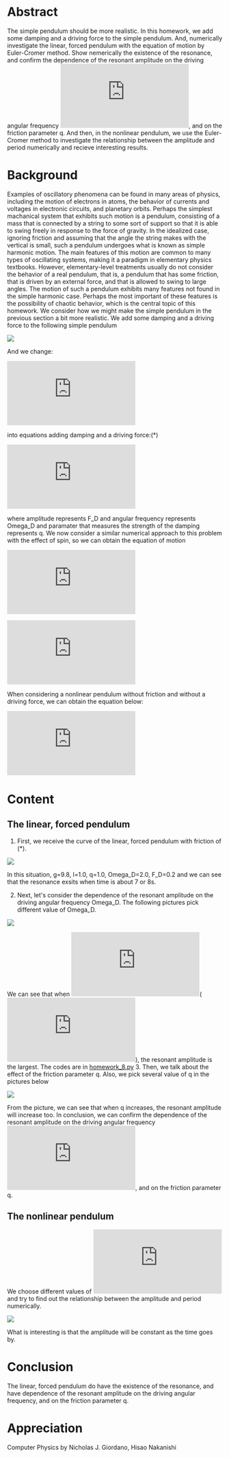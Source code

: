 # Abstract
The simple pendulum should be more realistic. In this homework, we add some damping and a driving force to the simple pendulum. And, numerically investigate the linear, forced pendulum with the equation of motion by Euler-Cromer method. Show nemerically the existence of the resonance, and confirm the dependence of the resonant amplitude on the driving angular frequency ![](http://latex.codecogs.com/gif.latex?%5COmega%20_D), and on the friction parameter q. And then, in the nonlinear pendulum, we use the Euler-Cromer method to investigate the relationship between the amplitude and period numerically and recieve interesting results.
# Background
Examples of oscillatory phenomena can be found in many areas of physics, including the motion of electrons in atoms, the behavior of currents and voltages in electronic circuits, and planetary orbits. Perhaps the simplest machanical system that exhibits such motion is a pendulum, consisting of a mass that is connected by a string to some sort of support so that it is able to swing freely in response to the force of gravity. In the idealized case, ignoring friction and assuming that the angle the string makes with the vertical is small, such a pendulum undergoes what is known as simple harmonic motion. The main features of this motion are common to many types of oscillating systems, making it a paradigm in elementary physics textbooks. However, elementary-level treatments usually do not consider the behavior of a real pendulum, that is, a pendulum that has some friction, that is driven by an external force, and that is allowed to swing to large angles. The motion of such a pendulum exhibits many features not found in the simple harmonic case. Perhaps the most important of these features is the possibility of chaotic behavior, which is the central topic of this homework.
We consider how we might make the simple pendulum in the previous section a bit more realistic. We add some damping and a driving force to the following simple pendulum

![](https://github.com/Nucleus2014/computationalphysics_N2014301020131/blob/master/homework_8_t.jpg)

And we change:

![](http://latex.codecogs.com/gif.latex?%5Cfrac%7Bd%5E2%5Ctheta%20%7D%7Bdt%5E2%7D%20%3D%20-%20%5Cfrac%7Bg%7D%7Bl%7D%5Ctheta%20-%20%5Cfrac%7Bd%5Ctheta%20%7D%7Bdt%7D%20&plus;%20F_D%20sin%28%5COmega%20_Dt%29)

into equations adding damping and a driving force:(*)

![](http://latex.codecogs.com/gif.latex?%5Cfrac%7Bd%5E2%5Ctheta%20%7D%7Bdt%5E2%7D%20%3D%20-%20%5Cfrac%7Bg%7D%7Bl%7D%5Ctheta)

where amplitude represents F_D and angular frequency represents Omega_D and paramater that measures the strength of the damping represents q.
We now consider a similar numerical approach to this problem with the effect of spin, so we can obtain the equation of motion

![](http://latex.codecogs.com/gif.latex?%5Cfrac%7Bd%5Comega%20%7D%7Bdt%7D%3D-%20%5Cfrac%7Bg%7D%7Bl%7D%20%5Ctheta%20-%20q%5Comega%20&plus;%20F_Dsin%28%5COmega%20_Dt%29)

![](http://latex.codecogs.com/gif.latex?d%5Ctheta%3D%5Comega%20dt)

When considering a nonlinear pendulum without friction and without a driving force, we can obtain the equation below:

![](http://latex.codecogs.com/gif.latex?%5Cfrac%7Bd%5E2%5Ctheta%7D%7Bdt%5E2%7D%3D-%20%5Cfrac%7Bg%7D%7Bl%7D%20sin%5Ctheta)

# Content
## The linear, forced pendulum
1. First, we receive the curve of the linear, forced pendulum with friction of (*).

![](https://github.com/Nucleus2014/computationalphysics_N2014301020131/blob/master/homework_8.png)

In this situation, g=9.8, l=1.0, q=1.0, Omega_D=2.0, F_D=0.2 and we can see that the resonance exsits when time is about 7 or 8s.

2. Next, let's consider the dependence of the resonant amplitude on the driving angular frequency Omega_D. The following pictures pick different value of Omega_D.

![](https://github.com/Nucleus2014/computationalphysics_N2014301020131/blob/master/homework_8_r.png)

We can see that when ![](http://latex.codecogs.com/gif.latex?%5COmega%20_D%3D%5Csqrt%7B%5COmega%20%5E2-2q%5E2/4%7D)(![](http://latex.codecogs.com/gif.latex?%5COmega%3D%5Csqrt%7B%5Cfrac%7Bg%7D%7Bl%7D%7D)), the resonant amplitude is the largest.
The codes are in [homework_8.py](https://github.com/Nucleus2014/computationalphysics_N2014301020131/blob/master/homework_8.py)
3. Then, we talk about the effect of the friction parameter q. Also, we pick several value of q in the pictures below

![](https://github.com/Nucleus2014/computationalphysics_N2014301020131/blob/master/homework_8_q.png)

From the picture, we can see that when q increases, the resonant amplitude will increase too.
In conclusion, we can confirm the dependence of the resonant amplitude on the driving angular frequency ![](http://latex.codecogs.com/gif.latex?%5COmega%20_D), and on the friction parameter q.

## The nonlinear pendulum
We choose different values of ![](http://latex.codecogs.com/gif.latex?%5Ctheta%280%29) and try to find out the relationship between the amplitude and period numerically.

![](https://github.com/Nucleus2014/computationalphysics_N2014301020131/blob/master/homework_8_2.png)

What is interesting is that the amplitude will be constant as the time goes by.

# Conclusion
The linear, forced pendulum do have the existence of the resonance, and have dependence of the resonant amplitude on the driving angular frequency, and on the friction parameter q.

# Appreciation
Computer Physics by Nicholas J. Giordano, Hisao Nakanishi
